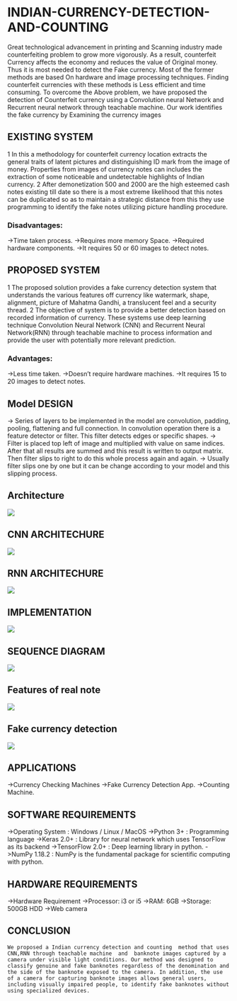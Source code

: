 # INDIAN-CURRENCY-DETECTION-AND-COUNTING

Great technological advancement in printing and Scanning industry made counterfeiting problem to  grow more vigorously. As a result, counterfeit Currency affects the economy and reduces the value of Original money. Thus it is most needed to detect the Fake currency. Most of the former methods are based On hardware and image processing techniques. Finding counterfeit currencies with these methods is Less efficient and time consuming. To overcome the Above problem, we have proposed the detection of Counterfeit currency using a  Convolution neural Network and Recurrent neural network through teachable machine. Our work identifies the fake currency by Examining the currency images

## EXISTING SYSTEM
1 In this a methodology for counterfeit currency location extracts the general traits of latent pictures and distinguishing ID mark from the image of money.  Properties from images of currency notes can  includes the extraction of some noticeable and undetectable highlights of Indian currency. 
2 After demonetization 500 and 2000 are the high esteemed cash notes existing till date so there is a most extreme likelihood that this notes can be duplicated so as to maintain a strategic distance from this they use programming to identify the fake notes utilizing picture handling procedure.
### Disadvantages:
->Time taken process.
->Requires more memory Space.
->Required  hardware components.
->It requires 50 or 60 images to detect notes.

## PROPOSED SYSTEM
1 The proposed solution provides a fake currency detection system that understands the various features off currency like watermark,     shape, alignment, picture of Mahatma Gandhi, a translucent feel and a security thread.
2 The objective of system is to provide a better detection based on recorded information of currency. These systems use deep learning technique Convolution Neural Network (CNN) and Recurrent Neural Network(RNN) through teachable machine to process information and provide the user with potentially more relevant prediction.
### Advantages:
->Less time taken.
->Doesn’t require hardware machines.
->It requires 15 to 20 images to detect notes.

## Model  DESIGN
-> Series of layers to be implemented in the model are convolution, padding, pooling, flattening and full connection. In convolution operation there is a feature detector or filter. This filter detects edges or specific shapes. 
-> Filter is placed top left of image and multiplied with value on same indices. After that all results are summed and this result is written to output matrix. Then filter slips to right to do this whole process again and again. 
-> Usually filter slips one by one but it can be change according to your model and this slipping process.


## Architecture

<img src='../INDIAN-CURRENCY-DETECTION-AND-COUNTING/images/Capture1.PNG'></img>

## CNN ARCHITECHURE

<img src='../INDIAN-CURRENCY-DETECTION-AND-COUNTING/images/Capture2.PNG'></img>

## RNN ARCHITECHURE

<img src='../INDIAN-CURRENCY-DETECTION-AND-COUNTING/images/Capture3.PNG'></png>

## IMPLEMENTATION

<img src='../INDIAN-CURRENCY-DETECTION-AND-COUNTING/images/c4.PNG'></img>

## SEQUENCE DIAGRAM
<img src='../INDIAN-CURRENCY-DETECTION-AND-COUNTING/images/c5.PNG'>

## Features of real note
<img src ='../INDIAN-CURRENCY-DETECTION-AND-COUNTING/images/c6.PNG'>

## Fake currency detection
<img src='../INDIAN-CURRENCY-DETECTION-AND-COUNTING/images/c7.PNG'>

## APPLICATIONS
->Currency Checking Machines
->Fake Currency Detection App.
->Counting Machine.

## SOFTWARE REQUIREMENTS
->Operating System : Windows / Linux / MacOS
->Python 3+ : Programming language
->Keras 2.0+ : Library for neural network which uses TensorFlow as its backend
->TensorFlow 2.0+ : Deep learning library in python.
->NumPy 1.18.2 : NumPy is the fundamental package for scientific computing with python.

## HARDWARE REQUIREMENTS
->Hardware Requirement
->Processor: i3 or i5
->RAM:  6GB 
->Storage: 500GB HDD
->Web camera
 
## CONCLUSION
    We proposed a Indian currency detection and counting  method that uses CNN,RNN through teachable machine  and  banknote images captured by a  camera under visible light conditions. Our method was designed to classify genuine and fake banknotes regardless of the denomination and the side of the banknote exposed to the camera. In addition, the use of a camera for capturing banknote images allows general users, including visually impaired people, to identify fake banknotes without using specialized devices.









